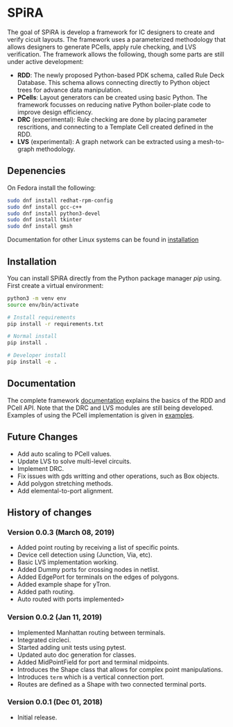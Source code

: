 # SPiRA

The goal of SPiRA is develop a framework for IC designers to create and verify cicuit layouts. The framework uses a parameterized methodology that allows designers to generate PCells, apply rule checking, and LVS verification. The framework allows the following, though some parts are still under active development:

* **RDD**: The newly proposed Python-based PDK schema, called Rule Deck Database. This schema allows connecting directly to Python object trees for advance data manipulation.
* **PCells**: Layout generators can be created using basic Python. The framework focusses on reducing native Python boiler-plate code to improve design efficiency.
* **DRC** (experimental): Rule checking are done by placing parameter rescritions, and connecting to a Template Cell created defined in the RDD. 
* **LVS** (experimental): A graph network can be extracted using a mesh-to-graph methodology. 

## Depenencies

On Fedora install the following:

```bash
sudo dnf install redhat-rpm-config
sudo dnf install gcc-c++
sudo dnf install python3-devel
sudo dnf install tkinter
sudo dnf install gmsh
```

Documentation for other Linux systems can be found in [installation](https://spira.readthedocs.io/en/latest/installation.html)

## Installation

You can install SPiRA directly from the Python package manager *pip* using.
First create a virtual environment:

```bash
python3 -m venv env
source env/bin/activate

# Install requirements
pip install -r requirements.txt

# Normal install
pip install .

# Developer install
pip install -e .
```

## Documentation

The complete framework [documentation](https://spira.readthedocs.io/en/latest/overview.html) explains the basics of the RDD and PCell API. Note that the DRC and LVS modules are still being developed.
Examples of using the PCell implementation is given in [examples](https://github.com/rubenvanstaden/spira/tree/master/demo).
<!-- Examples of using the PCell implementation is given in [examples](https://spira.readthedocs.io/en/latest/pcell_examples.html). -->


## Future Changes
* Add auto scaling to PCell values.
* Update LVS to solve multi-level circuits.
* Implement DRC.
* Fix issues with gds writting and other operations, such as Box objects.
* Add polygon stretching methods.
* Add elemental-to-port alignment.


## History of changes

### Version 0.0.3 (March 08, 2019)
* Added point routing by receiving a list of specific points.
* Device cell detection using (Junction, Via, etc).
* Basic LVS implementation working.
* Added Dummy ports for crossing nodes in netlist.
* Added EdgePort for terminals on the edges of polygons.
* Added example shape for yTron.
* Added path routing.
* Auto routed with ports implemented>

### Version 0.0.2 (Jan 11, 2019)
* Implemented Manhattan routing between terminals.
* Integrated circleci.
* Started adding unit tests using pytest.
* Updated auto doc generation for classes.
* Added MidPointField for port and terminal midpoints.
* Introduces the Shape class that allows for complex point manipulations.
* Introduces `term` which is a vertical connection port.
* Routes are defined as a Shape with two connected terminal ports.

### Version 0.0.1 (Dec 01, 2018)
* Initial release.
